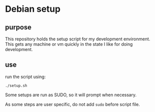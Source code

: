 # Debian setup

## purpose
This repository holds the setup script for my development environment.  This gets any machine or vm quickly in the state I like for doing development.

## use
run the script using:

`./setup.sh`

Some setups are run as SUDO, so it will prompt when necessary.

As some steps are user specific, do not add `sudo` before script file.